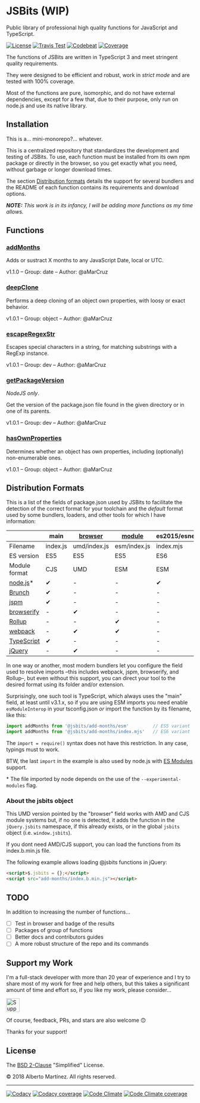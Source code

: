 # JSBits (WIP)

Public library of professional high quality functions for JavaScript and TypeScript.

[![License][license-badge]][license-url]
[![Travis Test][travis-badge]][travis-url]
[![Codebeat][codebeat-badge]][codebeat-url]
[![Coverage][codecov-badge]][codecov-url]

The functions of JSBits are written in TypeScript 3 and meet stringent quality requirements.

They were designed to be efficient and robust, work in _strict mode_ and are tested with 100% coverage.

Most of the functions are pure, isomorphic, and do not have external dependencies, except for a few that, due to their purpose, only run on node.js and use its native library.

## Installation

This is a... mini-monorepo?... whatever.

This is a centralized repository that standardizes the development and testing of JSBits. To use, each function must be installed from its own npm package or directly in the browser, so you get exactly what you need, without garbage or longer download times.

The section [Distribution formats](#distribution-formats) details the support for several bundlers and the README of each function contains its requirements and download options.

_**NOTE:** This work is in its infancy, I will be adding more functions as my time allows._

## Functions

<!--BEGIN_FUNCTION_LIST-->

### [addMonths](packages/add-months/README.md)

Adds or sustract X months to any JavaScript Date, local or UTC.

v1.1.0 &ndash; Group: date &ndash; Author: @aMarCruz

### [deepClone](packages/deep-clone/README.md)

Performs a deep cloning of an object own properties, with loosy or exact behavior.

v1.0.1 &ndash; Group: object &ndash; Author: @aMarCruz

### [escapeRegexStr](packages/escape-regex-str/README.md)

Escapes special characters in a string, for matching substrings with a RegExp instance.

v1.0.1 &ndash; Group: dev &ndash; Author: @aMarCruz

### [getPackageVersion](packages/get-package-version/README.md)

_NodeJS only_.

Get the version of the package.json file found in the given directory or in one of its parents.

v1.0.1 &ndash; Group: dev &ndash; Author: @aMarCruz

### [hasOwnProperties](packages/has-own-properties/README.md)

Determines whether an object has own properties, including (optionally) non-enumerable ones.

v1.0.1 &ndash; Group: object &ndash; Author: @aMarCruz

<!--END_FUNCTION_LIST-->

## Distribution Formats

This is a list of the fields of package.json used by JSBits to facilitate the detection of the correct format for your toolchain and the _default_ format used by some bundlers, loaders, and other tools for which I have information:

&nbsp;          | main     | [browser][1] | [module][2]  | es2015/esnext | $.jsbits/jsbits
--------------- | -------- | ------------ | ------------ | ------------- | ---------------
Filename        | index.js | umd/index.js | esm/index.js | index.mjs     | index.b.min.js
ES version      | ES5      | ES5          | ES5          | ES6           | ES5
Module format   | CJS      | UMD          | ESM          | ESM           | IIFE
[node.js][3]\*  | ✔        | -            | -            | ✔             | -
[Brunch][4]     | ✔        | -            | -            | -             | -
[jspm][5]       | ✔        | -            | -            | -             | -
[browserify][6] | -        | ✔            | -            | -             | -
[Rollup][7]     | -        | -            | ✔            | -             | -
[webpack][8]    | -        | ✔            | ✔            | -             | -
[TypeScript][9] | ✔        | -            | -            | -             | -
[jQuery][10]    | -        | ✔            | -            | -             | ✔

In one way or another, most modern bundlers let you configure the field used to resolve imports &ndash;this includes webpack, jspm, browserify, and Rollup&ndash;, but even without this support, you can direct your tool to the desired format using its folder and/or extension.

Surprisingly, one such tool is TypeScript, which always uses the "main" field, at least until v3.1.x, so if you are using ESM imports you need enable `esModuleInterop` in your tsconfig.json _or_ import the function by its filename, like this:

```ts
import addMonths from '@jsbits/add-months/esm'         // ES5 variant
import addMonths from '@jsbits/add-months/index.mjs'   // ES6 variant
```

The `import = require()` syntax does not have this restriction. In any case, typings must to work.

BTW, the last `import` in the example is also used by node.js with [ES Modules](https://nodejs.org/dist/latest/docs/api/esm.html) support.

\* The file imported by node depends on the use of the `--experimental-modules` flag.

### About the jsbits object

This UMD version pointed by the "browser" field works with AMD and CJS module systems but, if no one is detected, it adds the function in the `jQuery.jsbits` namespace, if this already exists, or in the global `jsbits` object (i.e. `window.jsbits`).

If you dont need AMD/CJS support, you can load the functions from its index.b.min.js file.

The following example allows loading @jsbits functions in jQuery:

```html
<script>$.jsbits = {};</script>
<script src="add-months/index.b.min.js"></script>
```

## TODO

In addition to increasing the number of functions...

- [ ] Test in browser and badge of the results
- [ ] Packages of group of functions
- [ ] Better docs and contributors guides
- [ ] A more robust structure of the repo and its commands

## Support my Work

I'm a full-stack developer with more than 20 year of experience and I try to share most of my work for free and help others, but this takes a significant amount of time and effort so, if you like my work, please consider...

<!-- markdownlint-disable MD033 -->
[<img src="https://amarcruz.github.io/images/kofi_blue.png" height="36" title="Support Me on Ko-fi" />][kofi-url]
<!-- markdownlint-enable MD033 -->

Of course, feedback, PRs, and stars are also welcome 🙃

Thanks for your support!

## License

The [BSD 2-Clause](LICENSE) "Simplified" License.

&copy; 2018 Alberto Martínez. All rights reserved.

---
[![Codacy][codacy-badge]][codacy-url]
[![Codacy coverage][codacyc-badge]][codacyc-url]
[![Code Climate][climate-badge]][climate-url]
[![Code Climate coverage][climatec-badge]][climatec-url]

<!-- Badges and Refs (badges for the branch 'master') -->
[license-badge]:  https://img.shields.io/badge/license-BSD%202--Clause-blue.svg
[license-url]:    https://github.com/aMarCruz/jsbits/blob/master/LICENSE
[travis-badge]:   https://travis-ci.org/ProJSLib/jsbits.svg?branch=master
[travis-url]:     https://travis-ci.org/ProJSLib/jsbits
[codebeat-badge]: https://codebeat.co/badges/5b07ccc1-be43-41d8-aeaf-eee1913d4173
[codebeat-url]:   https://codebeat.co/projects/github-com-projslib-jsbits-master
[codecov-badge]:  https://codecov.io/gh/ProJSLib/jsbits/branch/master/graph/badge.svg
[codecov-url]:    https://codecov.io/gh/ProJSLib/jsbits
[climate-badge]:  https://api.codeclimate.com/v1/badges/e991c05e8a92448d30f0/maintainability
[climate-url]:    https://codeclimate.com/github/ProJSLib/jsbits/maintainability
[climatec-badge]: https://api.codeclimate.com/v1/badges/e991c05e8a92448d30f0/test_coverage
[climatec-url]:   https://codeclimate.com/github/ProJSLib/jsbits/test_coverage
[codacy-badge]:   https://api.codacy.com/project/badge/Grade/0d842f1b749340ec90277fb3b2da4e86
[codacy-url]:     https://www.codacy.com/app/ProJSLib/jsbits?utm_source=github.com&amp;utm_medium=referral&amp;utm_content=ProJSLib/jsbits&amp;utm_campaign=Badge_Grade
[codacyc-badge]:  https://api.codacy.com/project/badge/Coverage/0d842f1b749340ec90277fb3b2da4e86
[codacyc-url]:    https://www.codacy.com/app/ProJSLib/jsbits?utm_source=github.com&utm_medium=referral&utm_content=ProJSLib/jsbits&utm_campaign=Badge_Coverage
[kofi-url]:       https://ko-fi.com/C0C7LF7I
[1]: https://github.com/defunctzombie/package-browser-field-spec
[2]: https://github.com/rollup/rollup/wiki/pkg.module
[3]: https://nodejs.org/
[4]: https://brunch.io/
[5]: https://jspm.org/
[6]: http://browserify.org/
[7]: https://rollupjs.org/
[8]: webpack.js.org/
[9]: typescriptlang.org/
[10]: https://jquery.com/
